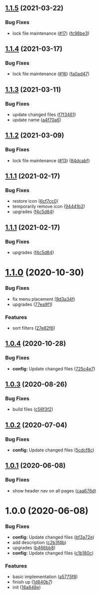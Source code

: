 ## [1.1.5](https://github.com/dword-design/github-saved-filters/compare/v1.1.4...v1.1.5) (2021-03-22)


### Bug Fixes

* lock file maintenance ([#17](https://github.com/dword-design/github-saved-filters/issues/17)) ([fc98be3](https://github.com/dword-design/github-saved-filters/commit/fc98be3d7eb5563332227dd2a9d47b271ba832ef))

## [1.1.4](https://github.com/dword-design/github-saved-filters/compare/v1.1.3...v1.1.4) (2021-03-17)


### Bug Fixes

* lock file maintenance ([#16](https://github.com/dword-design/github-saved-filters/issues/16)) ([fa0ad47](https://github.com/dword-design/github-saved-filters/commit/fa0ad4719d8b2c505e11fbe17dca259e8899b23f))

## [1.1.3](https://github.com/dword-design/github-saved-filters/compare/v1.1.2...v1.1.3) (2021-03-11)


### Bug Fixes

* update changed files ([f7f3461](https://github.com/dword-design/github-saved-filters/commit/f7f34611da7a62ed99360061047efa84abcf34d3))
* update name ([a4f70a6](https://github.com/dword-design/github-saved-filters/commit/a4f70a668731f8169c9bbf53ba7ed9f431934e14))

## [1.1.2](https://github.com/dword-design/github-saved-filters/compare/v1.1.1...v1.1.2) (2021-03-09)


### Bug Fixes

* lock file maintenance ([#13](https://github.com/dword-design/github-saved-filters/issues/13)) ([84dcabf](https://github.com/dword-design/github-saved-filters/commit/84dcabfe348ba1a4c092ab4ca900d5e598c5224c))

## [1.1.1](https://github.com/dword-design/github-saved-filters/compare/v1.1.0...v1.1.1) (2021-02-17)


### Bug Fixes

* restore icon ([6cf7cc0](https://github.com/dword-design/github-saved-filters/commit/6cf7cc0c2dd3a9a4a34fcec37768a77923f89164))
* temporarily remove icon ([94441b2](https://github.com/dword-design/github-saved-filters/commit/94441b2b470f751fc6f64463918b37cdfe943b33))
* upgrades ([f4c5d84](https://github.com/dword-design/github-saved-filters/commit/f4c5d84e897135bc52d5f219a117bf4d933dd0a5))

## [1.1.1](https://github.com/dword-design/github-saved-filters/compare/v1.1.0...v1.1.1) (2021-02-17)


### Bug Fixes

* upgrades ([f4c5d84](https://github.com/dword-design/github-saved-filters/commit/f4c5d84e897135bc52d5f219a117bf4d933dd0a5))

# [1.1.0](https://github.com/dword-design/github-saved-filters/compare/v1.0.4...v1.1.0) (2020-10-30)


### Bug Fixes

* fix menu placement ([9d3a34f](https://github.com/dword-design/github-saved-filters/commit/9d3a34fca28a16a19b422821f7dcf200414d0eb4))
* upgrades ([77ea9f1](https://github.com/dword-design/github-saved-filters/commit/77ea9f14da3ee111ff915bd82adecefb5bc28bda))


### Features

* sort filters ([27e82f6](https://github.com/dword-design/github-saved-filters/commit/27e82f6ee2202dc88b990b2f218fde1049c0fc26))

## [1.0.4](https://github.com/dword-design/github-saved-filters/compare/v1.0.3...v1.0.4) (2020-10-28)


### Bug Fixes

* **config:** Update changed files ([725c4e7](https://github.com/dword-design/github-saved-filters/commit/725c4e71efa1283f5ebf529bc42d2de4ac9a2356))

## [1.0.3](https://github.com/dword-design/github-saved-filters/compare/v1.0.2...v1.0.3) (2020-08-26)


### Bug Fixes

* build files ([c56f3f2](https://github.com/dword-design/github-saved-filters/commit/c56f3f2ec857340dd61d2e3bdf2397921af0a768))

## [1.0.2](https://github.com/dword-design/github-saved-filters/compare/v1.0.1...v1.0.2) (2020-07-04)


### Bug Fixes

* **config:** Update changed files ([5cdcf8c](https://github.com/dword-design/github-saved-filters/commit/5cdcf8c0f1ac99f31aab4f4e51f6c825d6b0469d))

## [1.0.1](https://github.com/dword-design/github-saved-filters/compare/v1.0.0...v1.0.1) (2020-06-08)


### Bug Fixes

* show header nav on all pages ([caa676d](https://github.com/dword-design/github-saved-filters/commit/caa676d36036268b5b6cbdb0284cbf785a8eb4cb))

# 1.0.0 (2020-06-08)


### Bug Fixes

* **config:** Update changed files ([bf3a72e](https://github.com/dword-design/github-saved-filters/commit/bf3a72e8b43adfd78b7a4b4754d983254833b01c))
* add description ([c2b3f4b](https://github.com/dword-design/github-saved-filters/commit/c2b3f4b759f94d8970c8faa33f731f57d4c540eb))
* upgrades ([b466bb8](https://github.com/dword-design/github-saved-filters/commit/b466bb8297d9bcb7f58347dbd537f8281ea4b567))
* **config:** Update changed files ([c1b180c](https://github.com/dword-design/github-saved-filters/commit/c1b180cb4df70f5a770707a712cfb21aec4bdc3f))


### Features

* basic implementation ([a5775f8](https://github.com/dword-design/github-saved-filters/commit/a5775f8626d917e6d4d20433ef72b5a11ea6bb29))
* finish up ([1d840b7](https://github.com/dword-design/github-saved-filters/commit/1d840b75b3685124e6336e8d84139fbbd7126c3b))
* init ([16a848e](https://github.com/dword-design/github-saved-filters/commit/16a848e7b9ff92708c9575e8fa023ce78bc7c020))
